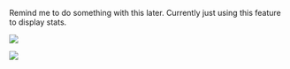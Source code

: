 Remind me to do something with this later. Currently just using this feature to display stats.

![](https://komarev.com/ghpvc/?username=legend-of-iphoenix&color=75a6fc)

![](https://github-readme-stats.vercel.app/api?username=Legend-of-iPhoenix&include_all_commits=true&count_private=true&theme=dark&bg_color=282923)
